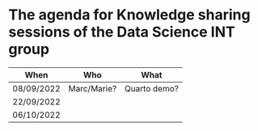 # The agenda for Knowledge sharing sessions of the Data Science INT group

| When       | Who         |What          |
|:----------:|:-----------:|:------------:|
| 08/09/2022 | Marc/Marie? | Quarto demo? |
| 22/09/2022 |             |              |
| 06/10/2022 |             |              |
